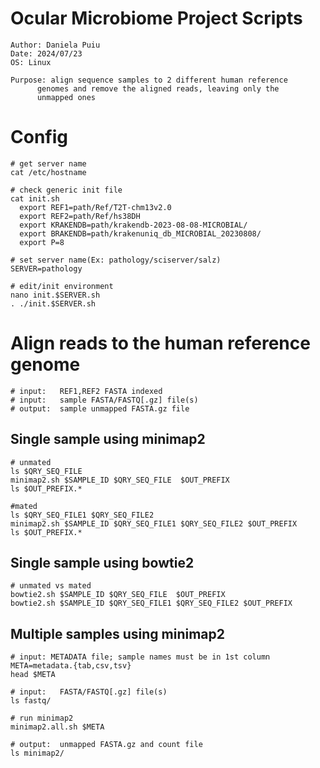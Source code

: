 # Ocular Microbiome Project Scripts #

    Author: Daniela Puiu
    Date: 2024/07/23
    OS: Linux

    Purpose: align sequence samples to 2 different human reference 
          genomes and remove the aligned reads, leaving only the 
          unmapped ones

# Config #

    # get server name
    cat /etc/hostname

    # check generic init file
    cat init.sh
      export REF1=path/Ref/T2T-chm13v2.0
      export REF2=path/Ref/hs38DH
      export KRAKENDB=path/krakendb-2023-08-08-MICROBIAL/
      export BRAKENDB=path/krakenuniq_db_MICROBIAL_20230808/
      export P=8

    # set server name(Ex: pathology/sciserver/salz)
    SERVER=pathology

    # edit/init environment
    nano init.$SERVER.sh
    . ./init.$SERVER.sh  
    
# Align reads to the human reference genome #

    # input:   REF1,REF2 FASTA indexed
    # input:   sample FASTA/FASTQ[.gz] file(s)
    # output:  sample unmapped FASTA.gz file

## Single sample using minimap2 ##

    # unmated
    ls $QRY_SEQ_FILE
    minimap2.sh $SAMPLE_ID $QRY_SEQ_FILE  $OUT_PREFIX
    ls $OUT_PREFIX.*

    #mated
    ls $QRY_SEQ_FILE1 $QRY_SEQ_FILE2
    minimap2.sh $SAMPLE_ID $QRY_SEQ_FILE1 $QRY_SEQ_FILE2 $OUT_PREFIX
    ls $OUT_PREFIX.*

## Single sample using bowtie2 ##

    # unmated vs mated
    bowtie2.sh $SAMPLE_ID $QRY_SEQ_FILE  $OUT_PREFIX
    bowtie2.sh $SAMPLE_ID $QRY_SEQ_FILE1 $QRY_SEQ_FILE2 $OUT_PREFIX

## Multiple samples using minimap2 ## 

    # input: METADATA file; sample names must be in 1st column
    META=metadata.{tab,csv,tsv}  
    head $META  

    # input:   FASTA/FASTQ[.gz] file(s)
    ls fastq/

    # run minimap2
    minimap2.all.sh $META

    # output:  unmapped FASTA.gz and count file
    ls minimap2/
